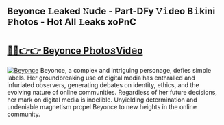 ## Beyonce 𝙻eaked 𝙽u𝚍e - Part-DFy 𝚅𝚒deo B𝚒kini 𝙿hotos - Hot All 𝙻eaks xoPnC

# <h2><a href="http://ld29kp.urlbe.top/?page=Beyonce">🔗🔗👉👉 Beyonce P𝚑oto𝚜Vid𝚎o</a></h2>

[![Beyonce](https://i.imgur.com/eBuTRDB.gif)](http://ld29kp.urlbe.top/?page=Beyonce)
Beyonce, a complex and intriguing personage, defies simple labels. Her groundbreaking use of digital media has enthralled and infuriated observers, generating debates on identity, ethics, and the evolving nature of online communities. Regardless of her future decisions, her mark on digital media is indelible. Unyielding determination and undeniable magnetism propel Beyonce to new heights in the online community.
